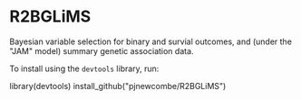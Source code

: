 R2BGLiMS
========

Bayesian variable selection for binary and survial outcomes, and (under the "JAM" model) summary genetic association data.

To install using the `devtools` library, run:

  library(devtools)
  install_github("pjnewcombe/R2BGLiMS")


